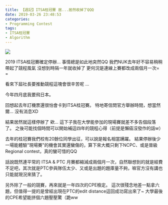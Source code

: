 ```yaml
---
title: 【週記】ITSA桂冠賽 居...居然收掉了QQQ
date: 2019-03-26 23:48:53
categories: 
- Programming Contest
tags:
- ITSA桂冠賽
- Algorithm
---
```


![](https://imgur.com/jk3yUSX.jpg)

2019 ITSA桂冠賽確定停辦... 事情總是如此地突然QQ
我們NUK去年好不容易稍稍帶起了競程風氣 沒想到時隔一年就收掉了
更何況是連線上賽都改成兩個月一次= =

看來下屆社長要推動競程這塊會很辛苦呢 ...

<!--more -->

今年四月底我要飛日本。

回想起去年訂機票還很怕會卡到ITSA桂冠賽。
特地寄信問官方舉辦時間，想當然爾... 沒有消息XD

結果居然就這樣停辦了 欸...
這下子我在大學能參加的現場賽就差不多告個段落了。
之後可能找個時間可以開始補這四年的競程心得（前提是懶癌沒發作的話w）

去年的桂冠賽我們校有20餘位同學出征，可以說是報名相當踴躍。
結果停辦後少一場能體驗"現場賽"的機會其實還蠻傷的，算下來大概只剩下NCPC、或是晉級Regional contest，真的蠻可惜的QQ

話說既然連平常的 ITSA & PTC 月賽都縮減成兩個月一次，自然聯想到的就是經費不足吧，其次就是PTC參與隊伍太少、又或是出題的題庫量不夠，嘛官方沒有講也只能就現況來猜了。

另外除了一般的競賽，再來就是一年四次的CPE檢定。
這次很殘念地差一點拿六題，但值得一提的是曾經出現在PTC的edit distance這回成功寫出來了~
大學最後的CPE希望能拼個六題壓壓驚（跪ww